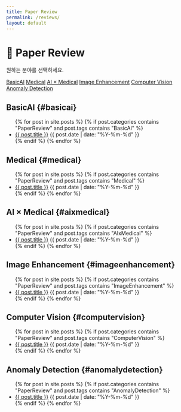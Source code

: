 ```yaml
---
title: Paper Review
permalink: /reviews/
layout: default
---
```


# 🧠 Paper Review

원하는 분야를 선택하세요.

<div class="tag-buttons">
  <a href="#basicai" class="btn">BasicAI</a>
  <a href="#medical" class="btn">Medical</a>
  <a href="#aixmedical" class="btn">AI × Medical</a>
  <a href="#imageenhancement" class="btn">Image Enhancement</a>
  <a href="#computervision" class="btn">Computer Vision</a>
  <a href="#anomalydetection" class="btn">Anomaly Detection</a>
</div>

## BasicAI {#basicai}
<ul class="paper-list">
{% for post in site.posts %}
  {% if post.categories contains "PaperReview" and post.tags contains "BasicAI" %}
    <li><a class="post-link" href="{{ post.url | relative_url }}">{{ post.title }}</a>
      <time>{{ post.date | date: "%Y-%m-%d" }}</time></li>
  {% endif %}
{% endfor %}
</ul>

## Medical {#medical}
<ul class="paper-list">
{% for post in site.posts %}
  {% if post.categories contains "PaperReview" and post.tags contains "Medical" %}
    <li><a class="post-link" href="{{ post.url | relative_url }}">{{ post.title }}</a>
      <time>{{ post.date | date: "%Y-%m-%d" }}</time></li>
  {% endif %}
{% endfor %}
</ul>

## AI × Medical {#aixmedical}
<ul class="paper-list">
{% for post in site.posts %}
  {% if post.categories contains "PaperReview" and post.tags contains "AIxMedical" %}
    <li><a class="post-link" href="{{ post.url | relative_url }}">{{ post.title }}</a>
      <time>{{ post.date | date: "%Y-%m-%d" }}</time></li>
  {% endif %}
{% endfor %}
</ul>

## Image Enhancement {#imageenhancement}
<ul class="paper-list">
{% for post in site.posts %}
  {% if post.categories contains "PaperReview" and post.tags contains "ImageEnhancement" %}
    <li><a class="post-link" href="{{ post.url | relative_url }}">{{ post.title }}</a>
      <time>{{ post.date | date: "%Y-%m-%d" }}</time></li>
  {% endif %}
{% endfor %}
</ul>

## Computer Vision {#computervision}
<ul class="paper-list">
{% for post in site.posts %}
  {% if post.categories contains "PaperReview" and post.tags contains "ComputerVision" %}
    <li><a class="post-link" href="{{ post.url | relative_url }}">{{ post.title }}</a>
      <time>{{ post.date | date: "%Y-%m-%d" }}</time></li>
  {% endif %}
{% endfor %}
</ul>

## Anomaly Detection {#anomalydetection}
<ul class="paper-list">
{% for post in site.posts %}
  {% if post.categories contains "PaperReview" and post.tags contains "AnomalyDetection" %}
    <li><a class="post-link" href="{{ post.url | relative_url }}">{{ post.title }}</a>
      <time>{{ post.date | date: "%Y-%m-%d" }}</time></li>
  {% endif %}
{% endfor %}
</ul>
